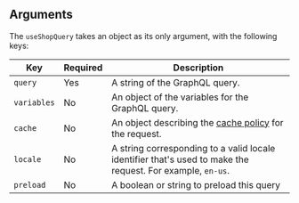 ## Arguments

The `useShopQuery` takes an object as its only argument, with the following keys:

| Key         | Required | Description                                                                                                |
| ----------- | -------- | ---------------------------------------------------------------------------------------------------------- |
| `query`     | Yes      | A string of the GraphQL query.                                                                             |
| `variables` | No       | An object of the variables for the GraphQL query.                                                          |
| `cache`     | No       | An object describing the [cache policy](/custom-storefronts/hydrogen/framework/cache) for the request.     |
| `locale`    | No       | A string corresponding to a valid locale identifier that's used to make the request. For example, `en-us`. |
| `preload`   | No       | A boolean or string to preload this query                                                                  |

